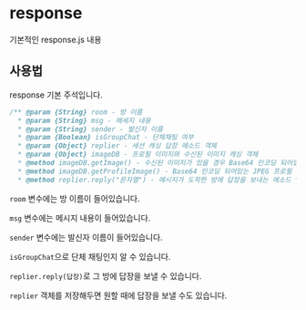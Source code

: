 # response
기본적인 response.js 내용



## 사용법

response 기본 주석입니다.

```javascript
/** @param {String} room - 방 이름
  * @param {String} msg - 메세지 내용
  * @param {String} sender - 발신자 이름
  * @param {Boolean} isGroupChat - 단체채팅 여부
  * @param {Object} replier - 세션 캐싱 답장 메소드 객체
  * @param {Object} imageDB - 프로필 이미지와 수신된 이미지 캐싱 객체
  * @method imageDB.getImage() - 수신된 이미지가 있을 경우 Base64 인코딩 되어있는 JPEG 이미지 반환, 기본 값 null
  * @method imageDB.getProfileImage() - Base64 인코딩 되어있는 JPEG 프로필 이미지 반환, 기본 값 null
  * @method replier.reply("문자열") - 메시지가 도착한 방에 답장을 보내는 메소드 */
```
`room` 변수에는 방 이름이 들어있습니다.

`msg` 변수에는 메시지 내용이 들어있습니다.

`sender` 변수에는 발신자 이름이 들어있습니다.

`isGroupChat`으로 단체 채팅인지 알 수 있습니다.

`replier.reply(답장)`로 그 방에 답장을 보낼 수 있습니다.

`replier` 객체를 저장해두면 원할 때에 답장을 보낼 수도 있습니다.


